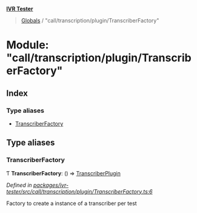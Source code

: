 **[IVR Tester](../README.md)**

> [Globals](../README.md) / "call/transcription/plugin/TranscriberFactory"

# Module: "call/transcription/plugin/TranscriberFactory"

## Index

### Type aliases

* [TranscriberFactory](_call_transcription_plugin_transcriberfactory_.md#transcriberfactory)

## Type aliases

### TranscriberFactory

Ƭ  **TranscriberFactory**: () => [TranscriberPlugin](../interfaces/_call_transcription_plugin_transcriberplugin_.transcriberplugin.md)

*Defined in [packages/ivr-tester/src/call/transcription/plugin/TranscriberFactory.ts:6](https://github.com/SketchingDev/ivr-tester/blob/aac0a71/packages/ivr-tester/src/call/transcription/plugin/TranscriberFactory.ts#L6)*

Factory to create a instance of a transcriber per test
